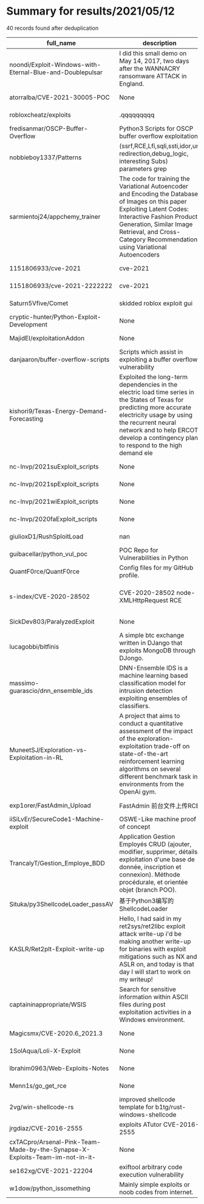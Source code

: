 
# Summary for results/2021/05/12
    
40 records found after deduplication

| full_name | description | html_url | matched_list | matched_count | pushed_at | size | stargazers_count | language | forks_count |
|------------------------------------------------------------------------------|------------------------------------------------------------------------------------------------------------------------------------------------------------------------------------------------------------------------------------------------------------------|-------------------------------------------------------------------------------------------------|----------------------------------------|-----------------|---------------------------|--------|--------------------|------------------|---------------|
| noondi/Exploit-Windows-with-Eternal-Blue-and-Doublepulsar | I did this small demo on May 14, 2017, two days after the WANNACRY ransomware ATTACK in England. | https://github.com/noondi/Exploit-Windows-with-Eternal-Blue-and-Doublepulsar | ['exploit'] | 1 | 2021-05-12 02:01:58+00:00 | 4 | 5 | | 8 |
| atorralba/CVE-2021-30005-POC | None | https://github.com/atorralba/CVE-2021-30005-POC | ['cve poc', 'cve-2'] | 2 | 2021-05-12 11:15:44+00:00 | 3207 | 0 | Python | 1 |
| robloxcheatz/exploits | .qqqqqqqqq | https://github.com/robloxcheatz/exploits | ['exploit'] | 1 | 2021-05-12 13:19:06+00:00 | 2 | 0 | | 0 |
| fredisanmar/OSCP-Buffer-Overflow | Python3 Scripts for OSCP buffer overflow exploitation | https://github.com/fredisanmar/OSCP-Buffer-Overflow | ['exploit'] | 1 | 2021-05-12 15:27:24+00:00 | 6 | 2 | Python | 1 |
| nobbieboy1337/Patterns | (ssrf,RCE,Lfi,sqli,ssti,idor,url redirection,debug_logic, interesting Subs) parameters grep | https://github.com/nobbieboy1337/Patterns | ['rce'] | 1 | 2021-05-12 16:51:18+00:00 | 10 | 1 | | 1 |
| sarmientoj24/appchemy_trainer | The code for training the Variational Autoencoder and Encoding the Database of Images on this paper Exploiting Latent Codes: Interactive Fashion Product Generation, Similar Image Retrieval, and Cross-Category Recommendation using Variational Autoencoders | https://github.com/sarmientoj24/appchemy_trainer | ['exploit'] | 1 | 2021-05-12 17:17:17+00:00 | 1003 | 0 | Jupyter Notebook | 0 |
| 1151806933/cve-2021 | cve-2021 | https://github.com/1151806933/cve-2021 | ['cve-2'] | 1 | 2021-05-12 15:01:50+00:00 | 0 | 0 | | 0 |
| 1151806933/cve-2021-2222222 | cve-2021 | https://github.com/1151806933/cve-2021-2222222 | ['cve-2'] | 1 | 2021-05-12 15:43:06+00:00 | 0 | 0 | | 0 |
| Saturn5Vfive/Comet | skidded roblox exploit gui | https://github.com/Saturn5Vfive/Comet | ['exploit'] | 1 | 2021-05-12 16:35:26+00:00 | 21 | 0 | Lua | 0 |
| cryptic-hunter/Python-Exploit-Development | None | https://github.com/cryptic-hunter/Python-Exploit-Development | ['exploit'] | 1 | 2021-05-12 17:17:13+00:00 | 6 | 0 | Python | 0 |
| MajidEI/exploitationAddon | None | https://github.com/MajidEI/exploitationAddon | ['exploit'] | 1 | 2021-05-12 17:25:02+00:00 | 4 | 0 | Python | 0 |
| danjaaron/buffer-overflow-scripts | Scripts which assist in exploiting a buffer overflow vulnerability | https://github.com/danjaaron/buffer-overflow-scripts | ['exploit'] | 1 | 2021-05-12 20:45:11+00:00 | 18 | 0 | Python | 0 |
| kishori9/Texas-Energy-Demand-Forecasting | Exploited the long-term dependencies in the electric load time series in the States of Texas for predicting more accurate electricity usage by using the recurrent neural network and to help ERCOT develop a contingency plan to respond to the high demand ele | https://github.com/kishori9/Texas-Energy-Demand-Forecasting | ['exploit'] | 1 | 2021-05-12 17:44:18+00:00 | 12151 | 1 | Jupyter Notebook | 0 |
| nc-lnvp/2021suExploit_scripts | None | https://github.com/nc-lnvp/2021suExploit_scripts | ['exploit'] | 1 | 2021-05-12 20:53:53+00:00 | 0 | 0 | | 0 |
| nc-lnvp/2021spExploit_scripts | None | https://github.com/nc-lnvp/2021spExploit_scripts | ['exploit'] | 1 | 2021-05-12 22:53:06+00:00 | 0 | 0 | Python | 0 |
| nc-lnvp/2021wiExploit_scripts | None | https://github.com/nc-lnvp/2021wiExploit_scripts | ['exploit'] | 1 | 2021-05-12 22:53:18+00:00 | 1 | 0 | Python | 0 |
| nc-lnvp/2020faExploit_scripts | None | https://github.com/nc-lnvp/2020faExploit_scripts | ['exploit'] | 1 | 2021-05-12 22:52:51+00:00 | 0 | 0 | Python | 0 |
| giulioxD1/RushSploitLoad | nan | https://github.com/giulioxD1/RushSploitLoad | ['sploit'] | 1 | 2021-05-12 22:18:38+00:00 | 1 | 0 | nan | 0 |
| guibacellar/python_vul_poc | POC Repo for Vulnerabilities in Python | https://github.com/guibacellar/python_vul_poc | ['vulnerability poc'] | 1 | 2021-05-12 23:22:00+00:00 | 15 | 4 | nan | 1 |
| QuantF0rce/QuantF0rce | Config files for my GitHub profile. | https://github.com/QuantF0rce/QuantF0rce | ['rce'] | 1 | 2021-05-12 12:23:10+00:00 | 0 | 0 | | 0 |
| s-index/CVE-2020-28502 | CVE-2020-28502 node-XMLHttpRequest RCE | https://github.com/s-index/CVE-2020-28502 | ['cve poc', 'cve-2', 'rce', 'rce poc'] | 4 | 2021-05-12 12:18:50+00:00 | 7 | 4 | JavaScript | 1 |
| SickDev803/ParalyzedExploit | None | https://github.com/SickDev803/ParalyzedExploit | ['exploit'] | 1 | 2021-05-12 12:06:43+00:00 | 1 | 0 | | 0 |
| lucagobbi/bitfinis | A simple btc exchange written in DJango that exploits MongoDB through DJongo. | https://github.com/lucagobbi/bitfinis | ['exploit'] | 1 | 2021-05-12 14:24:45+00:00 | 21 | 0 | Python | 0 |
| massimo-guarascio/dnn_ensemble_ids | DNN-Ensemble IDS is a machine learning based classification model for intrusion detection exploiting ensembles of classifiers. | https://github.com/massimo-guarascio/dnn_ensemble_ids | ['exploit'] | 1 | 2021-05-12 09:29:05+00:00 | 108 | 1 | Python | 0 |
| MuneetSJ/Exploration-vs-Exploitation-in-RL | A project that aims to conduct a quantitative assessment of the impact of the exploration-exploitation trade-off on state-of-the-art reinforcement learning algorithms on several different benchmark task in environments from the OpenAi gym. | https://github.com/MuneetSJ/Exploration-vs-Exploitation-in-RL | ['exploit'] | 1 | 2021-05-12 14:47:05+00:00 | 10 | 0 | Python | 0 |
| exp1orer/FastAdmin_Upload | FastAdmin 前台文件上传RCE | https://github.com/exp1orer/FastAdmin_Upload | ['rce'] | 1 | 2021-05-12 09:45:26+00:00 | 92 | 86 | PHP | 15 |
| iiSiLvEr/SecureCode1-Machine-exploit | OSWE-Like machine proof of concept | https://github.com/iiSiLvEr/SecureCode1-Machine-exploit | ['exploit'] | 1 | 2021-05-12 03:34:49+00:00 | 44 | 2 | Python | 0 |
| TrancalyT/Gestion_Employe_BDD | Application Gestion Employés CRUD (ajouter, modifier, supprimer, détails, exploitation d'une base de donnée, inscription et connexion). Méthode procédurale, et orientée objet (branch POO). | https://github.com/TrancalyT/Gestion_Employe_BDD | ['exploit'] | 1 | 2021-05-12 08:44:05+00:00 | 303 | 0 | JavaScript | 0 |
| Situka/py3ShellcodeLoader_passAV | 基于Python3编写的ShellcodeLoader | https://github.com/Situka/py3ShellcodeLoader_passAV | ['shellcode'] | 1 | 2021-05-12 07:11:01+00:00 | 110 | 3 | Python | 0 |
| KASLR/Ret2plt-Exploit-write-up | Hello, I had said in my ret2sys/ret2libc exploit attack write-up i'd be making another write-up for binaries with exploit mitigations such as NX and ASLR on, and today is that day I will start to work on my writeup! | https://github.com/KASLR/Ret2plt-Exploit-write-up | ['exploit'] | 1 | 2021-05-12 17:54:47+00:00 | 1023 | 6 | Python | 0 |
| captaininappropriate/WSIS | Search for sensitive information within ASCII files during post exploitation activities in a Windows environment. | https://github.com/captaininappropriate/WSIS | ['exploit'] | 1 | 2021-05-12 06:06:29+00:00 | 4 | 0 | PowerShell | 0 |
| Magicsmx/CVE-2020.6_2021.3 | None | https://github.com/Magicsmx/CVE-2020.6_2021.3 | ['cve-2'] | 1 | 2021-05-12 09:08:33+00:00 | 12 | 0 | | 0 |
| 1SolAqua/Loli-X-Exploit | None | https://github.com/1SolAqua/Loli-X-Exploit | ['exploit'] | 1 | 2021-05-12 13:38:14+00:00 | 3 | 0 | | 0 |
| Ibrahim0963/Web-Exploits-Notes | None | https://github.com/Ibrahim0963/Web-Exploits-Notes | ['exploit'] | 1 | 2021-05-12 01:31:15+00:00 | 0 | 0 | | 0 |
| Menn1s/go_get_rce | None | https://github.com/Menn1s/go_get_rce | ['rce'] | 1 | 2021-05-12 07:17:39+00:00 | 5 | 0 | Go | 0 |
| 2vg/win-shellcode-rs | improved shellcode template for b1tg/rust-windows-shellcode | https://github.com/2vg/win-shellcode-rs | ['shellcode'] | 1 | 2021-05-12 06:15:12+00:00 | 114 | 2 | Rust | 0 |
| jrgdiaz/CVE-2016-2555 | exploits ATutor CVE-2016-2555 | https://github.com/jrgdiaz/CVE-2016-2555 | ['cve-2', 'exploit'] | 2 | 2021-05-12 14:54:38+00:00 | 2 | 0 | Python | 0 |
| cxTACpro/Arsenal-Pink-Team-Made-by-the-Synapse-X-Exploits-Team-im-not-in-it- | None | https://github.com/cxTACpro/Arsenal-Pink-Team-Made-by-the-Synapse-X-Exploits-Team-im-not-in-it- | ['exploit'] | 1 | 2021-05-12 04:57:50+00:00 | 5 | 0 | | 0 |
| se162xg/CVE-2021-22204 | exiftool arbitrary code execution vulnerability | https://github.com/se162xg/CVE-2021-22204 | ['cve-2'] | 1 | 2021-05-12 09:09:56+00:00 | 54 | 4 | Shell | 3 |
| w1dow/python_issomething | Mainly simple exploits or noob codes from internet. | https://github.com/w1dow/python_issomething | ['exploit'] | 1 | 2021-05-12 23:38:54+00:00 | 2 | 0 | Python | 0 |
